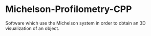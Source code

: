 Michelson-Profilometry-CPP
==========================

Software which use the Michelson system in order to obtain an 3D visualization of an object.
